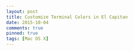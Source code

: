 ```yaml
---
layout: post
title: Customize Terminal Colors in El Capitan
date: 2015-10-04
comments: true
pinned: true
tags: [Mac OS X]
---
```



